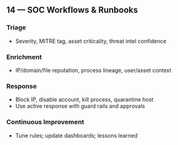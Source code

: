 ## 14 — SOC Workflows & Runbooks

### Triage
- Severity, MITRE tag, asset criticality, threat intel confidence

### Enrichment
- IP/domain/file reputation, process lineage, user/asset context

### Response
- Block IP, disable account, kill process, quarantine host
- Use active response with guard rails and approvals

### Continuous Improvement
- Tune rules; update dashboards; lessons learned
